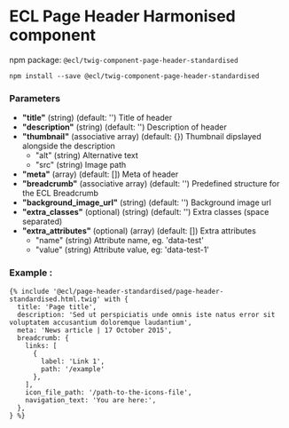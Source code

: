 # ECL Page Header Harmonised component

npm package: `@ecl/twig-component-page-header-standardised`

```shell
npm install --save @ecl/twig-component-page-header-standardised
```

### Parameters

- **"title"** (string) (default: '') Title of header
- **"description"** (string) (default: '') Description of header
- **"thumbnail"** (associative array) (default: {}) Thumbnail dipslayed alongside the description
  - "alt" (string) Alternative text
  - "src" (string) Image path
- **"meta"** (array) (default: []) Meta of header
- **"breadcrumb"** (associative array) (default: '') Predefined structure for the ECL Breadcrumb
- **"background_image_url"** (string) (default: '') Background image url
- **"extra_classes"** (optional) (string) (default: '') Extra classes (space separated)
- **"extra_attributes"** (optional) (array) (default: []) Extra attributes
  - "name" (string) Attribute name, eg. 'data-test'
  - "value" (string) Attribute value, eg: 'data-test-1'

### Example :

<!-- prettier-ignore -->
```twig
{% include '@ecl/page-header-standardised/page-header-standardised.html.twig' with {  
  title: 'Page title',  
  description: 'Sed ut perspiciatis unde omnis iste natus error sit voluptatem accusantium doloremque laudantium',  
  meta: 'News article | 17 October 2015',  
  breadcrumb: {  
    links: [    
      {  
        label: 'Link 1',  
        path: '/example'  
      },  
    ],  
    icon_file_path: '/path-to-the-icons-file',  
    navigation_text: 'You are here:',  
  },  
} %}  
```
